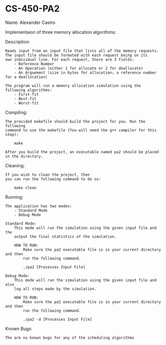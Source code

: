 # CS-450-PA2

Name: Alexander Castro

Implementaion of three memory allocation algorithms:

Description:

	Reads input from an input file that lists all of the memory requests.
	The input file should be formated with each request being on its
	own individual line. For each request, there are 3 fields:
		- Reference Number
		- An Operation (either 1 for allocate or 2 for deallocate)
		- An Arguement (size in bytes for allocation; a reference number for a deallocation)

	The program will run a memory allocation simulation using the following algorithms:
		- First-fit
		- Best-fit
		- Worst-fit

Compiling:

	The provided makefile should build the project for you. Run the following 
	command to use the makefile (You will need the g++ compiler for this step):

		make
	
	After you build the project, an executable named pa2 should be placed in the directory.

Cleaning:

	If you wish to clean the project, then 
	you can run the following command to do so:
		
		make clean

Running:

	The application has two modes:
		- Standard Mode
		- Debug Mode
	
	Standard Mode:
		This mode will run the simulation using the given input file and the 
		output the final statistics of the simulation.
	
		HOW TO RUN:
			Make sure the pa2 executable file is in your current directory and then
			run the following command.

			./pa2 [Processes Input File]

	Debug Mode:
		This mode will run the simulation using the given input file and also
		log all steps made by the simulation.
	
		HOW TO RUN:
			Make sure the pa2 executable file is in your current directory and then 
			run the following command.

			./pa2 -d [Processes Input File]

Known Bugs:

	The are no known bugs for any of the scheduling algorithms
